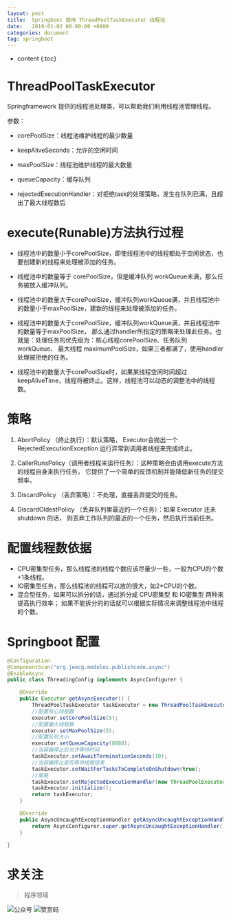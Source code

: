 ```yaml
---
layout: post
title:  Springboot 使用 ThreadPoolTaskExecutor 线程池
date:   2019-01-02 00:00:00 +0800
categories: document
tag: springboot
---
```


* content
{:toc}



ThreadPoolTaskExecutor	
===
Springframework 提供的线程池处理类，可以帮助我们利用线程池管理线程。

参数：
* corePoolSize：线程池维护线程的最少数量
  
* keepAliveSeconds：允许的空闲时间
  
* maxPoolSize：线程池维护线程的最大数量
  
* queueCapacity：缓存队列
  
* rejectedExecutionHandler：对拒绝task的处理策略，发生在队列已满，且超出了最大线程数后

execute(Runable)方法执行过程
===
* 线程池中的数量小于corePoolSize，即使线程池中的线程都处于空闲状态，也要创建新的线程来处理被添加的任务。

* 线程池中的数量等于 corePoolSize，但是缓冲队列 workQueue未满，那么任务被放入缓冲队列。

* 线程池中的数量大于corePoolSize，缓冲队列workQueue满，并且线程池中的数量小于maxPoolSize，建新的线程来处理被添加的任务。

* 线程池中的数量大于corePoolSize，缓冲队列workQueue满，并且线程池中的数量等于maxPoolSize，
 那么通过handler所指定的策略来处理此任务。也就是：处理任务的优先级为：核心线程corePoolSize、任务队列workQueue、
 最大线程 maximumPoolSize，如果三者都满了，使用handler处理被拒绝的任务。

* 线程池中的数量大于corePoolSize时，如果某线程空闲时间超过keepAliveTime，线程将被终止。这样，线程池可以动态的调整池中的线程数。


策略
===
1. AbortPolicy （终止执行）：默认策略， Executor会抛出一个RejectedExecutionException 
运行异常到调用者线程来完成终止。

2. CallerRunsPolicy（调用者线程来运行任务）：这种策略会由调用execute方法的线程自身来执行任务，
它提供了一个简单的反馈机制并能降低新任务的提交频率。

3. DiscardPolicy （丢弃策略）：不处理，直接丢弃提交的任务。

4. DiscardOldestPolicy （丢弃队列里最近的一个任务）：如果 Executor 还未shutdown 的话，
则丢弃工作队列的最近的一个任务，然后执行当前任务。


配置线程数依据
===

* CPU密集型任务，那么线程池的线程个数应该尽量少一些，一般为CPU的个数+1条线程。
* IO密集型任务，那么线程池的线程可以放的很大，如2*CPU的个数。
* 混合型任务，如果可以拆分的话，通过拆分成 CPU密集型 和 IO密集型 两种来提高执行效率；
如果不能拆分的的话就可以根据实际情况来调整线程池中线程的个数。

Springboot 配置
===

```java
@Configuration
@ComponentScan("org.jeecg.modules.publishcode.async")
@EnableAsync
public class ThreadingConfig implements AsyncConfigurer {

    @Override
    public Executor getAsyncExecutor() {
        ThreadPoolTaskExecutor taskExecutor = new ThreadPoolTaskExecutor();
        //配置核心线程数
        executor.setCorePoolSize(5);
        //配置最大线程数
        executor.setMaxPoolSize(5);
        //配置队列大小
        executor.setQueueCapacity(8888);
        //当容器停止后允许等待时间
        taskExecutor.setAwaitTerminationSeconds(10);
        //当容器停止是否等待线程结束
        taskExecutor.setWaitForTasksToCompleteOnShutdown(true);
        //策略
        taskExecutor.setRejectedExecutionHandler(new ThreadPoolExecutor.CallerRunsPolicy());
        taskExecutor.initialize();
        return taskExecutor;
    }

    @Override
    public AsyncUncaughtExceptionHandler getAsyncUncaughtExceptionHandler() {
        return AsyncConfigurer.super.getAsyncUncaughtExceptionHandler();
    }

}

```

# 求关注
> 程序领域

![公众号](https://torgor.github.io/styles/images/my-public-ma.png)
![赞赏码](https://torgor.github.io/styles/images/my-zanshang-ma.png)

